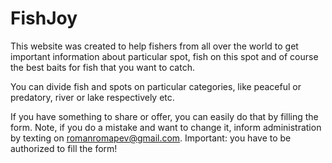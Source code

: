 # FishJoy
This website was created to help fishers from all over the world to get important information about particular
spot, fish on this spot and of course the best baits for fish that you want to catch.

You can divide fish and spots on particular categories, like peaceful or predatory, river or lake respectively etc.

If you have something to share or offer, you can easily do that by filling the form. Note, if you do a mistake and
want to change it, inform administration by texting on romanromapev@gmail.com.
Important: you have to be authorized to fill the form!
